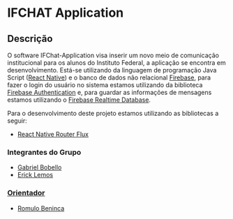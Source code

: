 # IFCHAT  Application

## Descrição
  O software IFChat-Application visa inserir um novo meio de comunicação institucional para os alunos do Instituto Federal, a aplicação se encontra em desenvolvimento.
Está-se utilizando da linguagem de programação Java Script ([React Native](https://reactnative.dev/)) e o banco de dados não relacional [Firebase](https://firebase.google.com/?hl=pt-br), para fazer o login do usuário no sistema estamos utilizando da biblioteca [Firebase Authentication](https://firebase.google.com/docs/auth) e, para guardar as informações de mensagens estamos utilizando o [Firebase Realtime Database](https://firebase.google.com/docs/database).

Para o desenvolvimento deste projeto estamos utilizando as bibliotecas a seguir:
- [React Native Router Flux](https://github.com/aksonov/react-native-router-flux)



### Integrantes do Grupo
- [Gabriel Bobello](https://github.com/GBobello)
- [Erick Lemos](https://github.com/ErickCardozo)
<a href="https://github.com/IFChat/ifchat/graphs/contributors" />

### Orientador
- [Romulo Beninca](https://github.com/rbeninca)
